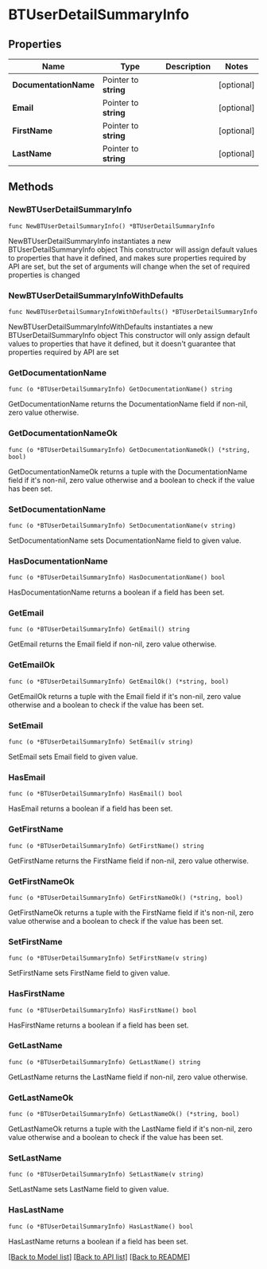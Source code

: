 # BTUserDetailSummaryInfo

## Properties

Name | Type | Description | Notes
------------ | ------------- | ------------- | -------------
**DocumentationName** | Pointer to **string** |  | [optional] 
**Email** | Pointer to **string** |  | [optional] 
**FirstName** | Pointer to **string** |  | [optional] 
**LastName** | Pointer to **string** |  | [optional] 

## Methods

### NewBTUserDetailSummaryInfo

`func NewBTUserDetailSummaryInfo() *BTUserDetailSummaryInfo`

NewBTUserDetailSummaryInfo instantiates a new BTUserDetailSummaryInfo object
This constructor will assign default values to properties that have it defined,
and makes sure properties required by API are set, but the set of arguments
will change when the set of required properties is changed

### NewBTUserDetailSummaryInfoWithDefaults

`func NewBTUserDetailSummaryInfoWithDefaults() *BTUserDetailSummaryInfo`

NewBTUserDetailSummaryInfoWithDefaults instantiates a new BTUserDetailSummaryInfo object
This constructor will only assign default values to properties that have it defined,
but it doesn't guarantee that properties required by API are set

### GetDocumentationName

`func (o *BTUserDetailSummaryInfo) GetDocumentationName() string`

GetDocumentationName returns the DocumentationName field if non-nil, zero value otherwise.

### GetDocumentationNameOk

`func (o *BTUserDetailSummaryInfo) GetDocumentationNameOk() (*string, bool)`

GetDocumentationNameOk returns a tuple with the DocumentationName field if it's non-nil, zero value otherwise
and a boolean to check if the value has been set.

### SetDocumentationName

`func (o *BTUserDetailSummaryInfo) SetDocumentationName(v string)`

SetDocumentationName sets DocumentationName field to given value.

### HasDocumentationName

`func (o *BTUserDetailSummaryInfo) HasDocumentationName() bool`

HasDocumentationName returns a boolean if a field has been set.

### GetEmail

`func (o *BTUserDetailSummaryInfo) GetEmail() string`

GetEmail returns the Email field if non-nil, zero value otherwise.

### GetEmailOk

`func (o *BTUserDetailSummaryInfo) GetEmailOk() (*string, bool)`

GetEmailOk returns a tuple with the Email field if it's non-nil, zero value otherwise
and a boolean to check if the value has been set.

### SetEmail

`func (o *BTUserDetailSummaryInfo) SetEmail(v string)`

SetEmail sets Email field to given value.

### HasEmail

`func (o *BTUserDetailSummaryInfo) HasEmail() bool`

HasEmail returns a boolean if a field has been set.

### GetFirstName

`func (o *BTUserDetailSummaryInfo) GetFirstName() string`

GetFirstName returns the FirstName field if non-nil, zero value otherwise.

### GetFirstNameOk

`func (o *BTUserDetailSummaryInfo) GetFirstNameOk() (*string, bool)`

GetFirstNameOk returns a tuple with the FirstName field if it's non-nil, zero value otherwise
and a boolean to check if the value has been set.

### SetFirstName

`func (o *BTUserDetailSummaryInfo) SetFirstName(v string)`

SetFirstName sets FirstName field to given value.

### HasFirstName

`func (o *BTUserDetailSummaryInfo) HasFirstName() bool`

HasFirstName returns a boolean if a field has been set.

### GetLastName

`func (o *BTUserDetailSummaryInfo) GetLastName() string`

GetLastName returns the LastName field if non-nil, zero value otherwise.

### GetLastNameOk

`func (o *BTUserDetailSummaryInfo) GetLastNameOk() (*string, bool)`

GetLastNameOk returns a tuple with the LastName field if it's non-nil, zero value otherwise
and a boolean to check if the value has been set.

### SetLastName

`func (o *BTUserDetailSummaryInfo) SetLastName(v string)`

SetLastName sets LastName field to given value.

### HasLastName

`func (o *BTUserDetailSummaryInfo) HasLastName() bool`

HasLastName returns a boolean if a field has been set.


[[Back to Model list]](../README.md#documentation-for-models) [[Back to API list]](../README.md#documentation-for-api-endpoints) [[Back to README]](../README.md)


